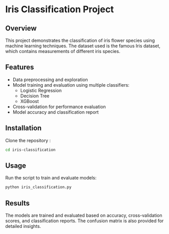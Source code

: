 # Iris Classification Project

## Overview

This project demonstrates the classification of iris flower species using machine learning techniques. The dataset used is the famous Iris dataset, which contains measurements of different iris species.

## Features

- Data preprocessing and exploration
- Model training and evaluation using multiple classifiers:
    - Logistic Regression
    - Decision Tree
    - XGBoost
- Cross-validation for performance evaluation
- Model accuracy and classification report

## Installation

Clone the repository :

```bash
cd iris-classification
```

## Usage

Run the script to train and evaluate models:

```bash
python iris_classification.py
```

## Results

The models are trained and evaluated based on accuracy, cross-validation scores, and classification reports. The confusion matrix is also provided for detailed insights.



